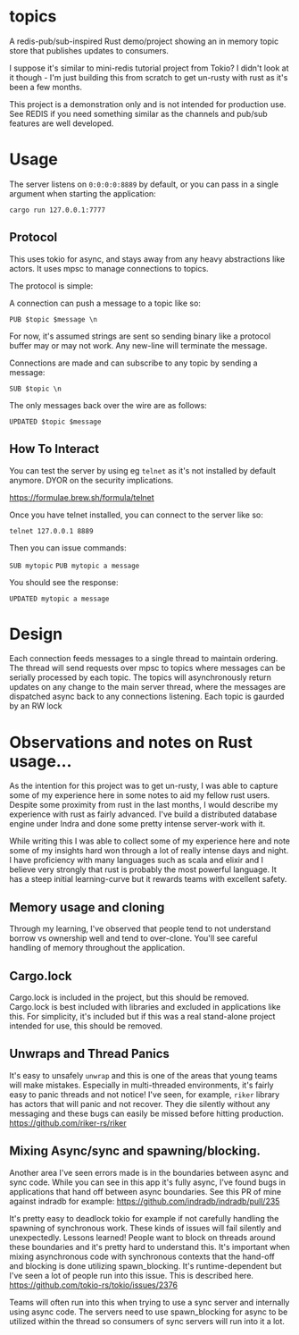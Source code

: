 # topics
A redis-pub/sub-inspired Rust demo/project showing an in memory topic store that publishes updates to consumers.

I suppose it's similar to mini-redis tutorial project from Tokio?
I didn't look at it though - I'm just building this from scratch to get un-rusty with rust as it's been a few months.

This project is a demonstration only and is not intended for production use.
See REDIS if you need something similar as the channels and pub/sub features are well developed.

# Usage

The server listens on `0:0:0:0:8889` by default, or you can pass in a single argument when starting the application:

`cargo run 127.0.0.1:7777`

## Protocol
This uses tokio for async, and stays away from any heavy abstractions like actors.
It uses mpsc to manage connections to topics.

The protocol is simple:

A connection can push a message to a topic like so:

`PUB $topic $message \n`

For now, it's assumed strings are sent so sending binary like a protocol buffer may or may not work.
Any new-line will terminate the message.

Connections are made and can subscribe to any topic by sending a message:

`SUB $topic \n`

The only messages back over the wire are as follows:

`UPDATED $topic $message`

## How To Interact

You can test the server by using eg `telnet` as it's not installed by default anymore.
DYOR on the security implications.

https://formulae.brew.sh/formula/telnet

Once you have telnet installed, you can connect to the server like so:

`telnet 127.0.0.1 8889`

Then you can issue commands:

`SUB mytopic`
`PUB mytopic a message`

You should see the response:

`UPDATED mytopic a message`

# Design
Each connection feeds messages to a single thread to maintain ordering.
The thread will send requests over mpsc to topics where messages can be serially processed by each topic.
The topics will asynchronously return updates on any change to the main server thread, where the messages are dispatched async
back to any connections listening.
Each topic is gaurded by an RW lock

# Observations and notes on Rust usage...
As the intention for this project was to get un-rusty, I was able to capture 
some of my experience here in some notes to aid my fellow rust users.
Despite some proximity from rust in the last months, I would describe my experience with rust as fairly advanced.
I've build a distributed database engine under Indra and done some pretty intense server-work with it.

While writing this I was able to collect some of my experience here and note some of my insights hard won
through a lot of really intense days and night. I have proficiency with many languages such as scala and elixir 
and I believe very strongly that rust is probably the most powerful language.
It has a steep initial learning-curve but it rewards teams with excellent safety.

## Memory usage and cloning
Through my learning, I've observed that people tend to not understand borrow vs ownership well and tend to over-clone.
You'll see careful handling of memory throughout the application.

## Cargo.lock
Cargo.lock is included in the project, but this should be removed.
Cargo.lock is best included with libraries and excluded in applications like this.
For simplicity, it's included but if this was a real stand-alone project intended for use,
this should be removed.

## Unwraps and Thread Panics
It's easy to unsafely `unwrap` and this is one of the areas that young teams will make mistakes.
Especially in multi-threaded environments, it's fairly easy to panic threads and not notice!
I've seen, for example, `riker` library has actors that will panic and not recover.
They die silently without any messaging and these bugs can easily be missed before hitting production.
https://github.com/riker-rs/riker

## Mixing Async/sync and spawning/blocking.
Another area I've seen errors made is in the boundaries between async and sync code.
While you can see in this app it's fully async, I've found bugs in applications that hand off between async boundaries.
See this PR of mine against indradb for example:
https://github.com/indradb/indradb/pull/235

It's pretty easy to deadlock tokio for example if not carefully handling the spawning of synchronous work.
These kinds of issues will fail silently and unexpectedly. Lessons learned!
People want to block on threads around these boundaries and it's pretty hard to understand this.
It's important when mixing asynchronous code with synchronous contexts that the hand-off and blocking is done utilizing spawn_blocking.
It's runtime-dependent but I've seen a lot of people run into this issue.
This is described here.
https://github.com/tokio-rs/tokio/issues/2376

Teams will often run into this when trying to use a sync server and internally using async code.
The servers need to use spawn_blocking for async to be utilized within the thread so consumers of sync servers will run into it a lot.
